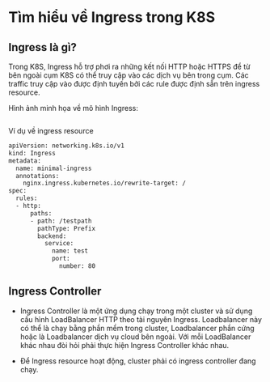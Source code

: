 # Tìm hiểu về Ingress trong K8S

## Ingress là gì?

Trong K8S, Ingress hỗ trợ phơi ra những kết nối HTTP hoặc HTTPS để từ bên ngoài cụm K8S có thể truy cập vào các dịch vụ bên trong cụm. Các traffic truy cập vào được định tuyến bởi các rule được định sẵn trên ingress resource.

Hình ảnh minh họa về mô hình Ingress:

<img src ="">


Ví dụ về ingress resource

```sh
apiVersion: networking.k8s.io/v1
kind: Ingress
metadata:
  name: minimal-ingress
  annotations:
    nginx.ingress.kubernetes.io/rewrite-target: /
spec:
  rules:
  - http:
      paths:
      - path: /testpath
        pathType: Prefix
        backend:
          service:
            name: test
            port:
              number: 80
```

## Ingress Controller

- Ingress Controller là một ứng dụng chạy trong một cluster và sử dụng cấu hình LoadBalancer HTTP theo tài nguyên Ingress. Loadbalancer này có thể là chạy bằng phần mềm trong cluster, Loadbalancer phần cứng hoặc là Loadbalancer dịch vụ cloud bên ngoài. Với mỗi LoadBalancer khác nhau đòi hỏi phải thực hiện Ingress Controller khác nhau.

- Để Ingress resource hoạt động, cluster phải có ingress controller đang chạy.

